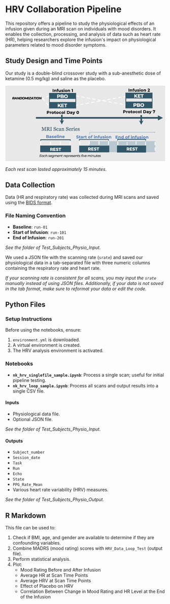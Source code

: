 # HRV Collaboration Pipeline

This repository offers a pipeline to study the physiological effects of an infusion given during an MRI scan on individuals with mood disorders. It enables the collection, processing, and analysis of data such as heart rate (HR), helping researchers explore the infusion's impact on physiological parameters related to mood disorder symptoms.

## Study Design and Time Points

Our study is a double-blind crossover study with a sub-anesthetic dose of ketamine (0.5 mg/kg) and saline as the placebo.

![Study Design](Study_Design.png)

*Each rest scan lasted approximately 15 minutes.*

## Data Collection

Data (HR and respiratory rate) was collected during MRI scans and saved using the [BIDS format](https://bids-specification.readthedocs.io/en/stable/modality-specific-files/physiological-and-other-continuous-recordings.html).

### File Naming Convention
- **Baseline**: `run-01`
- **Start of Infusion**: `run-101`
- **End of Infusion**: `run-201`

*See the folder of Test_Subjects_Physio_Input.*

We used a JSON file with the scanning rate (`srate`) and saved our physiological data in a tab-separated file with three numeric columns containing the respiratory rate and heart rate.

*If your scanning rate is consistent for all scans, you may input the `srate` manually instead of using JSON files. Additionally, if your data is not saved in the tab format, make sure to reformat your data or edit the code.*

## Python Files

### Setup Instructions
Before using the notebooks, ensure:
1. `environment.yml` is downloaded.
2. A virtual environment is created.
3. The HRV analysis environment is activated.

### Notebooks
- **`nk_hrv_singlefile_sample.ipynb`**: Process a single scan; useful for initial pipeline testing.
- **`nk_hrv_loop_sample.ipynb`**: Process all scans and output results into a single CSV file.

#### Inputs
- Physiological data file.
- Optional JSON file.

*See the folder of Test_Subjects_Physio_Input.*

#### Outputs
- `Subject_number`
- `Session_date`
- `Task`
- `Run`
- `Echo`
- `State`
- `PPG_Rate_Mean`
- Various heart rate variability (HRV) measures.

*See the folder of Test_Subjects_Physio_Output.*

## R Markdown

This file can be used to:
1. Check if BMI, age, and gender are available to determine if they are confounding variables.
2. Combine MADRS (mood rating) scores with `HRV_Data_Loop_Test` (output file).
3. Perform statistical analysis.
4. Plot:
   - Mood Rating Before and After Infusion
   - Average HR at Scan Time Points
   - Average HRV at Scan Time Points
   - Effect of Placebo on HRV
   - Correlation Between Change in Mood Rating and HR Level at the End of the Infusion
